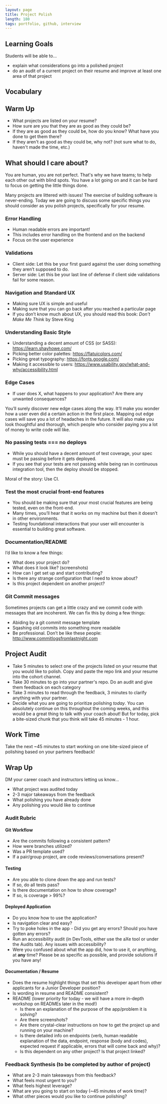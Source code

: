```yaml
---
layout: page
title: Project Polish
length: 180
tags: portfolio, github, interview
---
```


## Learning Goals

Students will be able to...
- explain what considerations go into a polished project
- do an audit of a current project on their resume and improve at least one area of that project

## Vocabulary



## Warm Up

- What projects are listed on your resume?
- How sure are you that they are as good as they could be?
- If they are as good as they could be, how do you know? What have you done to get them there?
- If they aren't as good as they could be, why not? (not sure what to do, haven't made the time, etc.)

## What should I care about?

You are human, you are not perfect. That's why we have teams; to help each other out with blind spots. You have a lot going on and it can be hard to focus on getting the little things done.

Many projects are littered with issues! The exercise of building software is never-ending. Today we are going to discuss some specific things you should consider as you polish projects, specifically for your resume.

### Error Handling
- Human readable errors are important!
- This includes error handling on the frontend and on the backend
- Focus on the user experience

### Validations
- Client side: Let this be your first guard against the user doing something they aren’t supposed to do.
- Server side: Let this be your last line of defense if client side validations fail for some reason.

### Navigation and Standard UX
- Making sure UX is simple and useful
- Making sure that you can go back after you reached a particular page
- If you don’t know much about UX, you should read this book: _Don't Make Me Think_ by Steve King

### Understanding Basic Style
- Understanding a decent amount of CSS (or SASS): https://learn.shayhowe.com/
- Picking better color palettes: https://flatuicolors.com/
- Picking great typography: https://fonts.google.com/
- Making it accessible to users: https://www.usability.gov/what-and-why/accessibility.html

### Edge Cases
- If user does X, what happens to your application? Are there any unwanted consequences?

You’ll surely discover new edge cases along the way. It’ll make you wonder how a user even did a certain action in the first place. Mapping out edge cases will save you a lot of headaches in the future. It will also make you look thoughtful and thorough, which people who consider paying you a lot of money to write code will like.

### No passing tests === no deploys
- While you should have a decent amount of test coverage, your spec must be passing before it gets deployed.
- If you see that your tests are not passing while being ran in continuous integration tool, then the deploy should be stopped.

Moral of the story: Use CI.

### Test the most crucial front-end features
- You should be making sure that your most crucial features are being tested, even on the front-end.
- Many times, you’ll hear that it works on my machine but then it doesn’t in other environments.
- Testing foundational interactions that your user will encounter is essential to building great software.

### Documentation/README
I’d like to know a few things:
- What does your project do?
- What does it look like? (screenshots)
- How can I get set up and start contributing?
- Is there any strange configuration that I need to know about?
- Is this project dependent on another project?

### Git Commit messages
Sometimes projects can get a little crazy and we commit code with messages that are incoherent. We can fix this by doing a few things:
- Abiding by a git commit message template
- Sqashing old commits into something more readable
- Be professional. Don’t be like these people: http://www.commitlogsfromlastnight.com

## Project Audit

- Take 5 minutes to select one of the projects listed on your resume that you would like to polish. Copy and paste the repo link and your resume into the cohort channel.
- Take 30 minutes to go into your partner's repo. Do an audit and give them feedback on each category
- Take 3 minutes to read through the feedback, 3 minutes to clarify anything with your partner.
- Decide what you are going to prioritize polishing _today_. You can absolutely continue on this throughout the coming weeks, and this would be a great thing to talk with your coach about! But for today, pick a bite-sized chunk that you think will take 45 minutes - 1 hour.

## Work Time

Take the next ~45 minutes to start working on one bite-sized piece of polishing based on your partners feedback!

## Wrap Up

DM your career coach and instructors letting us know...
- What project was audited today
- 2-3 major takeaways from the feedback
- What polishing you have already done
- Any polishing you would like to continue


### Audit Rubric

#### Git Workflow
- Are the commits following a consistent pattern?
- How were branches utilized?
- Was a PR template used?
- If a pair/group project, are code reviews/conversations present?

#### Testing
- Are you able to clone down the app and run tests?
- If so, do all tests pass?
- Is there documentation on how to show coverage?
- If so, is coverage > 99%?

#### Deployed Application
- Do you know how to use the application?
- Is navigation clear and easy?
- Try to poke holes in the app - Did you get any errors? Should you have gotten any errors?
- Run an accessibility audit (in DevTools, either use the aXe tool or under the Audits tab). Any issues with accessibility?
- Were you confused about what the app did, how to use it, or anything, at **any** time? Please be as specific as possible, and provide solutions if you have any!

#### Documentation / Resume
- Does the resume highlight things that set this developer apart from other applicants for a Junior Developer position?
- Is wording in resume and README consistent?
- README (lower priority for today - we will have a more in-depth workshop on READMEs later in the mod!)
  - Is there an explanation of the purpose of the app/problem it is solving?
  - Are there screenshots?
  - Are there crystal-clear instructions on how to get the project up and running on your machine?
  - Is there detailed info on endpoints (verb, human readable explanation of the data, endpoint, response (body and codes), expected request if applicable, errors that will come back and why)?
  - Is this dependent on any other project? Is that project linked?


### Feedback Synthesis (to be completed by author of project)
- What are 2-3 main takeaways from this feedback?
- What feels most urgent to you?
- What feels highest leverage?
- What are you going to start on today (~45 minutes of work time)?
- What other pieces would you like to continue polishing?
